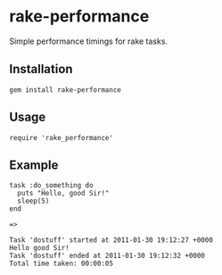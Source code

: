 rake-performance
================

Simple performance timings for rake tasks.

Installation
------------

    gem install rake-performance

Usage
-----

    require 'rake_performance'

Example
-------

    task :do_something do
      puts "Hello, good Sir!"
      sleep(5)
    end

    =>

    Task 'dostuff' started at 2011-01-30 19:12:27 +0000
    Hello good Sir!
    Task 'dostuff' ended at 2011-01-30 19:12:32 +0000
    Total time taken: 00:00:05
